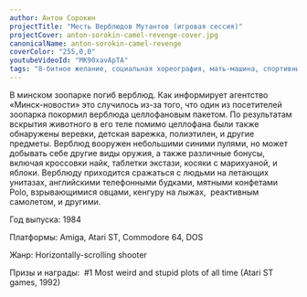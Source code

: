 ```yaml
---
author: Антон Сорокин
projectTitle: "Месть Верблюдов Мутантов (игровая сессия)"
projectCover: anton-sorokin-camel-revenge-cover.jpg
canonicalName: anton-sorokin-camel-revenge
coverColor: "255,0,0"
youtubeVideoId: "MK90xavApTA"
tags: "8-битное желание, социальная хореография, мать-машина, спортивный интерес, интимные интерфейсы, психодата, желание, цифровой пролетариат, джой ускорение, фармахореография, спекулятивный синтез, пвт"
---
```


В минском зоопарке погиб верблюд. Как информирует агентство «Минск-новости» это случилось из-за того, что один из посетителей зоопарка покормил верблюда целлофановым пакетом. По результатам вскрытия животного в его теле помимо целлофана были также обнаружены веревки, детская варежка, полиэтилен, и другие предметы. Верблюд вооружен небольшими синими пулями, но может добывать себе другие виды оружия, а также различные бонусы, включая кроссовки найк, таблетки экстази, косяки с марихуаной, и яблоки. Верблюду приходится сражаться с людьми на летающих унитазах, английскими телефонными будками, мятными конфетами Polo, взрывающимися овцами, кенгуру на лыжах,  реактивным самолетом, и другими.

Год выпуска: 1984  

Платформы: Amiga, Atari ST, Commodore 64, DOS  

Жанр: Horizontally-scrolling shooter  

Призы и награды:  #1 Most weird and stupid plots of all time (Atari ST games, 1992)
